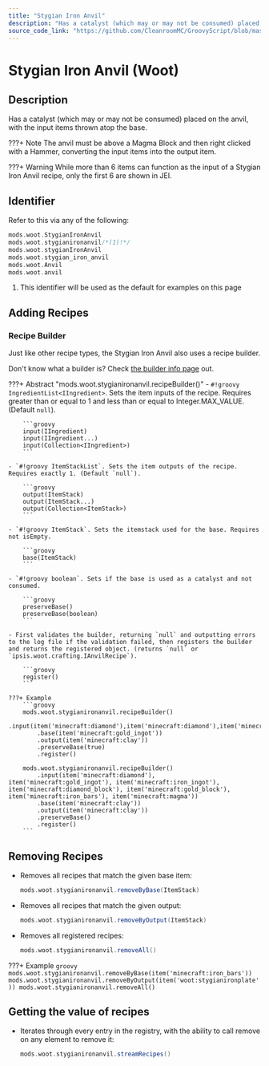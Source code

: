 ```yaml
---
title: "Stygian Iron Anvil"
description: "Has a catalyst (which may or may not be consumed) placed on the anvil, with the input items thrown atop the base."
source_code_link: "https://github.com/CleanroomMC/GroovyScript/blob/master/src/main/java/com/cleanroommc/groovyscript/compat/mods/woot/StygianIronAnvil.java"
---
```


# Stygian Iron Anvil (Woot)

## Description

Has a catalyst (which may or may not be consumed) placed on the anvil, with the input items thrown atop the base.

???+ Note
    The anvil must be above a Magma Block and then right clicked with a Hammer, converting the input items into the output item.

???+ Warning
    While more than 6 items can function as the input of a Stygian Iron Anvil recipe, only the first 6 are shown in JEI.

## Identifier

Refer to this via any of the following:

```groovy hl_lines="2"
mods.woot.StygianIronAnvil
mods.woot.stygianironanvil/*(1)!*/
mods.woot.stygianIronAnvil
mods.woot.stygian_iron_anvil
mods.woot.Anvil
mods.woot.anvil
```

1. This identifier will be used as the default for examples on this page

## Adding Recipes

### Recipe Builder

Just like other recipe types, the Stygian Iron Anvil also uses a recipe builder.

Don't know what a builder is? Check [the builder info page](../../../groovy/builder.md) out.

???+ Abstract "mods.woot.stygianironanvil.recipeBuilder()"
    - `#!groovy IngredientList<IIngredient>`. Sets the item inputs of the recipe. Requires greater than or equal to 1 and less than or equal to Integer.MAX_VALUE. (Default `null`).

        ```groovy
        input(IIngredient)
        input(IIngredient...)
        input(Collection<IIngredient>)
        ```

    - `#!groovy ItemStackList`. Sets the item outputs of the recipe. Requires exactly 1. (Default `null`).

        ```groovy
        output(ItemStack)
        output(ItemStack...)
        output(Collection<ItemStack>)
        ```

    - `#!groovy ItemStack`. Sets the itemstack used for the base. Requires not isEmpty.

        ```groovy
        base(ItemStack)
        ```

    - `#!groovy boolean`. Sets if the base is used as a catalyst and not consumed.

        ```groovy
        preserveBase()
        preserveBase(boolean)
        ```

    - First validates the builder, returning `null` and outputting errors to the log file if the validation failed, then registers the builder and returns the registered object. (returns `null` or `ipsis.woot.crafting.IAnvilRecipe`).

        ```groovy
        register()
        ```

    ???+ Example
        ```groovy
        mods.woot.stygianironanvil.recipeBuilder()
            .input(item('minecraft:diamond'),item('minecraft:diamond'),item('minecraft:diamond'))
            .base(item('minecraft:gold_ingot'))
            .output(item('minecraft:clay'))
            .preserveBase(true)
            .register()

        mods.woot.stygianironanvil.recipeBuilder()
            .input(item('minecraft:diamond'), item('minecraft:gold_ingot'), item('minecraft:iron_ingot'), item('minecraft:diamond_block'), item('minecraft:gold_block'), item('minecraft:iron_bars'), item('minecraft:magma'))
            .base(item('minecraft:clay'))
            .output(item('minecraft:clay'))
            .preserveBase()
            .register()
        ```



## Removing Recipes

- Removes all recipes that match the given base item:

    ```groovy
    mods.woot.stygianironanvil.removeByBase(ItemStack)
    ```

- Removes all recipes that match the given output:

    ```groovy
    mods.woot.stygianironanvil.removeByOutput(ItemStack)
    ```

- Removes all registered recipes:

    ```groovy
    mods.woot.stygianironanvil.removeAll()
    ```

???+ Example
    ```groovy
    mods.woot.stygianironanvil.removeByBase(item('minecraft:iron_bars'))
    mods.woot.stygianironanvil.removeByOutput(item('woot:stygianironplate'))
    mods.woot.stygianironanvil.removeAll()
    ```

## Getting the value of recipes

- Iterates through every entry in the registry, with the ability to call remove on any element to remove it:

    ```groovy
    mods.woot.stygianironanvil.streamRecipes()
    ```
